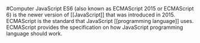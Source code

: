#Computer 
JavaScript ES6 (also known as ECMAScript 2015 or ECMAScript 6) is the newer version of [[JavaScript]] that was introduced in 2015. ECMAScript is the standard that JavaScript [[programming language]] uses. ECMAScript provides the specification on how JavaScript programming language should work.